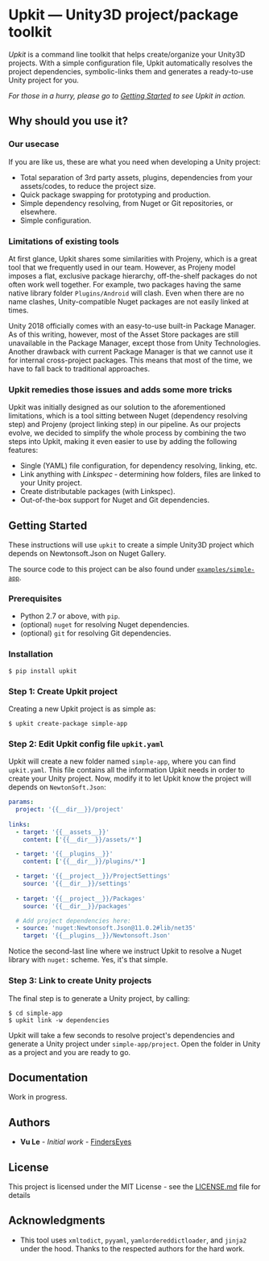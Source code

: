 # Upkit &mdash; Unity3D project/package toolkit

*Upkit* is a command line toolkit that helps create/organize your Unity3D projects. With a simple configuration file, Upkit automatically resolves the project dependencies, symbolic-links them and generates a ready-to-use Unity project for you. 

_For those in a hurry, please go to [Getting Started](#getting-started) to see *Upkit* in action._

## Why should you use it? 

### Our usecase

If you are like us, these are what you need when developing a Unity project:
* Total separation of 3rd party assets, plugins, dependencies from your assets/codes, to reduce the project size.
* Quick package swapping for prototyping and production. 
* Simple dependency resolving, from Nuget or Git repositories, or elsewhere. 
* Simple configuration.

### Limitations of existing tools

At first glance, Upkit shares some similarities with Projeny, which is a great tool that we frequently used in our team. However, as Projeny model imposes a flat, exclusive package hierarchy, off-the-shelf packages do not often work well together. For example, two packages having the same native library folder `Plugins/Android` will clash. Even when there are no name clashes, Unity-compatible Nuget packages are not easily linked at times. 

Unity 2018 officially comes with an easy-to-use built-in Package Manager. As of this writing, however, most of the Asset Store packages are still unavailable in the Package Manager, except those from Unity Technologies. Another drawback with current Package Manager is that we cannot use it for internal cross-project packages. This means that most of the time, we have to fall back to traditional approaches. 

### Upkit remedies those issues and adds some more tricks

Upkit was initially designed as our solution to the aforementioned limitations, which is a tool sitting between Nuget (dependency resolving step) and Projeny (project linking step) in our pipeline. As our projects evolve, we decided to simplify the whole process by combining the two steps into Upkit, making it even easier to use by adding the following features:

* Single (YAML) file configuration, for dependency resolving, linking, etc.
* Link anything with *Linkspec* &dash; determining how  folders, files are linked to your Unity project.
* Create distributable packages (with Linkspec).
* Out-of-the-box support for Nuget and Git dependencies.

## Getting Started

These instructions will use `upkit` to create a simple Unity3D project which depends on Newtonsoft.Json on Nuget Gallery.

The source code to this project can be also found under [`examples/simple-app`](https://github.com/finderseyes/upkit/tree/develop/examples/appkit).

### Prerequisites

* Python 2.7 or above, with `pip`.
* (optional) `nuget` for resolving Nuget dependencies.
* (optional) `git` for resolving Git dependencies.

### Installation

```
$ pip install upkit
```

### Step 1: Create Upkit project
Creating a new Upkit project is as simple as:

```
$ upkit create-package simple-app
```

### Step 2: Edit Upkit config file `upkit.yaml`
Upkit will create a new folder named `simple-app`, where you can find `upkit.yaml`. This file contains all the information Upkit needs in order to create your Unity project. Now, modify it to let Upkit know the project will depends on `NewtonSoft.Json`: 

```yaml
params:
  project: '{{__dir__}}/project'
  
links:
  - target: '{{__assets__}}'
    content: ['{{__dir__}}/assets/*']

  - target: '{{__plugins__}}'
    content: ['{{__dir__}}/plugins/*']

  - target: '{{__project__}}/ProjectSettings'
    source: '{{__dir__}}/settings'
    
  - target: '{{__project__}}/Packages'
    source: '{{__dir__}}/packages'

  # Add project dependencies here: 
  - source: 'nuget:Newtonsoft.Json@11.0.2#lib/net35'
    target: '{{__plugins__}}/Newtonsoft.Json'
```

Notice the second-last line where we instruct Upkit to resolve a Nuget library with `nuget:` scheme. Yes, it's that simple. 

### Step 3: Link to create Unity projects
The final step is to generate a Unity project, by calling: 

```
$ cd simple-app 
$ upkit link -w dependencies
```
Upkit will take a few seconds to resolve project's dependencies and generate a Unity project under `simple-app/project`. Open the folder in Unity as a project and you are ready to go.

## Documentation

Work in progress.

## Authors

* **Vu Le** - *Initial work* - [FindersEyes](https://github.com/finderseyes)

## License

This project is licensed under the MIT License - see the [LICENSE.md](LICENSE.md) file for details

## Acknowledgments

* This tool uses `xmltodict`, `pyyaml`, `yamlordereddictloader`, and `jinja2` under the hood. Thanks to the respected authors for the hard work.
